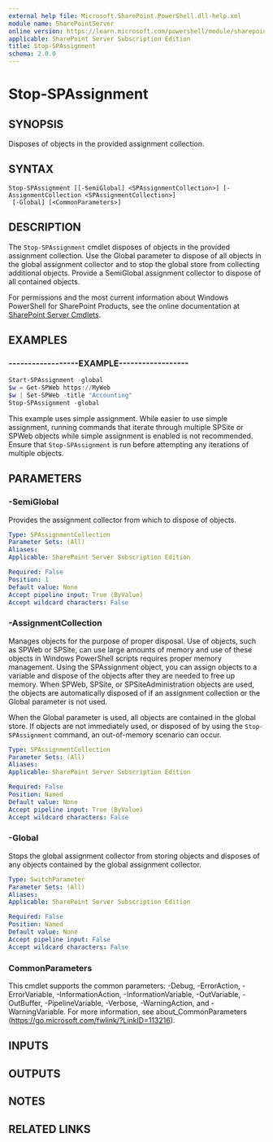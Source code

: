 ```yaml
---
external help file: Microsoft.SharePoint.PowerShell.dll-help.xml
module name: SharePointServer
online version: https://learn.microsoft.com/powershell/module/sharepoint-server/stop-spassignment
applicable: SharePoint Server Subscription Edition
title: Stop-SPAssignment
schema: 2.0.0
---
```


# Stop-SPAssignment

## SYNOPSIS
Disposes of objects in the provided assignment collection.


## SYNTAX

```
Stop-SPAssignment [[-SemiGlobal] <SPAssignmentCollection>] [-AssignmentCollection <SPAssignmentCollection>]
 [-Global] [<CommonParameters>]
```

## DESCRIPTION
The `Stop-SPAssignment` cmdlet disposes of objects in the provided assignment collection.
Use the Global parameter to dispose of all objects in the global assignment collector and to stop the global store from collecting additional objects.
Provide a SemiGlobal assignment collector to dispose of all contained objects.

For permissions and the most current information about Windows PowerShell for SharePoint Products, see the online documentation at [SharePoint Server Cmdlets](https://learn.microsoft.com/powershell/sharepoint/sharepoint-server/sharepoint-server-cmdlets).


## EXAMPLES

### ------------------EXAMPLE------------------
```powershell
Start-SPAssignment -global
$w = Get-SPWeb https://MyWeb
$w | Set-SPWeb -title "Accounting"
Stop-SPAssignment -global
```

This example uses simple assignment.
While easier to use simple assignment, running commands that iterate through multiple SPSite or SPWeb objects while simple assignment is enabled is not recommended.
Ensure that `Stop-SPAssignment` is run before attempting any iterations of multiple objects.


## PARAMETERS

### -SemiGlobal
Provides the assignment collector from which to dispose of objects.

```yaml
Type: SPAssignmentCollection
Parameter Sets: (All)
Aliases: 
Applicable: SharePoint Server Subscription Edition

Required: False
Position: 1
Default value: None
Accept pipeline input: True (ByValue)
Accept wildcard characters: False
```

### -AssignmentCollection
Manages objects for the purpose of proper disposal.
Use of objects, such as SPWeb or SPSite, can use large amounts of memory and use of these objects in Windows PowerShell scripts requires proper memory management.
Using the SPAssignment object, you can assign objects to a variable and dispose of the objects after they are needed to free up memory.
When SPWeb, SPSite, or SPSiteAdministration objects are used, the objects are automatically disposed of if an assignment collection or the Global parameter is not used.

When the Global parameter is used, all objects are contained in the global store.
If objects are not immediately used, or disposed of by using the `Stop-SPAssignment` command, an out-of-memory scenario can occur.

```yaml
Type: SPAssignmentCollection
Parameter Sets: (All)
Aliases: 
Applicable: SharePoint Server Subscription Edition

Required: False
Position: Named
Default value: None
Accept pipeline input: True (ByValue)
Accept wildcard characters: False
```

### -Global
Stops the global assignment collector from storing objects and disposes of any objects contained by the global assignment collector.

```yaml
Type: SwitchParameter
Parameter Sets: (All)
Aliases: 
Applicable: SharePoint Server Subscription Edition

Required: False
Position: Named
Default value: None
Accept pipeline input: False
Accept wildcard characters: False
```

### CommonParameters
This cmdlet supports the common parameters: -Debug, -ErrorAction, -ErrorVariable, -InformationAction, -InformationVariable, -OutVariable, -OutBuffer, -PipelineVariable, -Verbose, -WarningAction, and -WarningVariable. For more information, see about_CommonParameters (https://go.microsoft.com/fwlink/?LinkID=113216).

## INPUTS

## OUTPUTS

## NOTES

## RELATED LINKS
